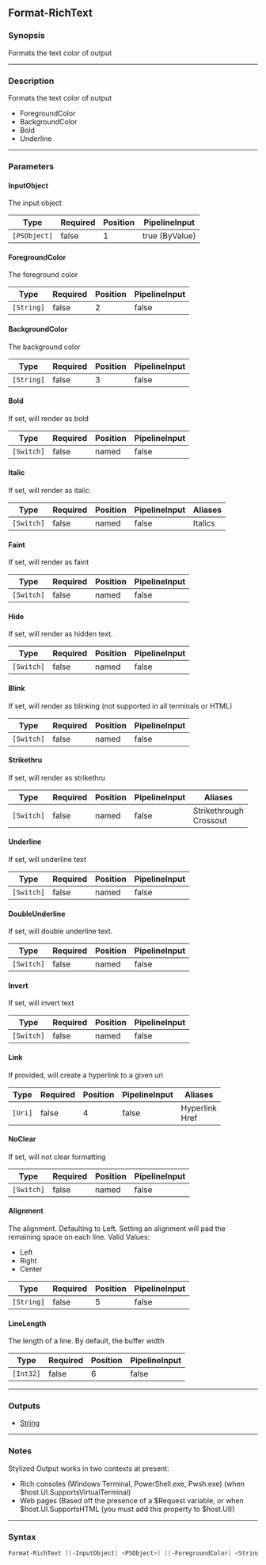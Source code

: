 Format-RichText
---------------

### Synopsis
Formats the text color of output

---

### Description

Formats the text color of output

* ForegroundColor
* BackgroundColor
* Bold
* Underline

---

### Parameters
#### **InputObject**
The input object

|Type        |Required|Position|PipelineInput |
|------------|--------|--------|--------------|
|`[PSObject]`|false   |1       |true (ByValue)|

#### **ForegroundColor**
The foreground color

|Type      |Required|Position|PipelineInput|
|----------|--------|--------|-------------|
|`[String]`|false   |2       |false        |

#### **BackgroundColor**
The background color

|Type      |Required|Position|PipelineInput|
|----------|--------|--------|-------------|
|`[String]`|false   |3       |false        |

#### **Bold**
If set, will render as bold

|Type      |Required|Position|PipelineInput|
|----------|--------|--------|-------------|
|`[Switch]`|false   |named   |false        |

#### **Italic**
If set, will render as italic.

|Type      |Required|Position|PipelineInput|Aliases|
|----------|--------|--------|-------------|-------|
|`[Switch]`|false   |named   |false        |Italics|

#### **Faint**
If set, will render as faint

|Type      |Required|Position|PipelineInput|
|----------|--------|--------|-------------|
|`[Switch]`|false   |named   |false        |

#### **Hide**
If set, will render as hidden text.

|Type      |Required|Position|PipelineInput|
|----------|--------|--------|-------------|
|`[Switch]`|false   |named   |false        |

#### **Blink**
If set, will render as blinking (not supported in all terminals or HTML)

|Type      |Required|Position|PipelineInput|
|----------|--------|--------|-------------|
|`[Switch]`|false   |named   |false        |

#### **Strikethru**
If set, will render as strikethru

|Type      |Required|Position|PipelineInput|Aliases                   |
|----------|--------|--------|-------------|--------------------------|
|`[Switch]`|false   |named   |false        |Strikethrough<br/>Crossout|

#### **Underline**
If set, will underline text

|Type      |Required|Position|PipelineInput|
|----------|--------|--------|-------------|
|`[Switch]`|false   |named   |false        |

#### **DoubleUnderline**
If set, will double underline text.

|Type      |Required|Position|PipelineInput|
|----------|--------|--------|-------------|
|`[Switch]`|false   |named   |false        |

#### **Invert**
If set, will invert text

|Type      |Required|Position|PipelineInput|
|----------|--------|--------|-------------|
|`[Switch]`|false   |named   |false        |

#### **Link**
If provided, will create a hyperlink to a given uri

|Type   |Required|Position|PipelineInput|Aliases           |
|-------|--------|--------|-------------|------------------|
|`[Uri]`|false   |4       |false        |Hyperlink<br/>Href|

#### **NoClear**
If set, will not clear formatting

|Type      |Required|Position|PipelineInput|
|----------|--------|--------|-------------|
|`[Switch]`|false   |named   |false        |

#### **Alignment**
The alignment.  Defaulting to Left.
Setting an alignment will pad the remaining space on each line.
Valid Values:

* Left
* Right
* Center

|Type      |Required|Position|PipelineInput|
|----------|--------|--------|-------------|
|`[String]`|false   |5       |false        |

#### **LineLength**
The length of a line.  By default, the buffer width

|Type     |Required|Position|PipelineInput|
|---------|--------|--------|-------------|
|`[Int32]`|false   |6       |false        |

---

### Outputs
* [String](https://learn.microsoft.com/en-us/dotnet/api/System.String)

---

### Notes
Stylized Output works in two contexts at present:
* Rich consoles (Windows Terminal, PowerShell.exe, Pwsh.exe) (when $host.UI.SupportsVirtualTerminal)
* Web pages (Based off the presence of a $Request variable, or when $host.UI.SupportsHTML (you must add this property to $host.UI))

---

### Syntax
```PowerShell
Format-RichText [[-InputObject] <PSObject>] [[-ForegroundColor] <String>] [[-BackgroundColor] <String>] [-Bold] [-Italic] [-Faint] [-Hide] [-Blink] [-Strikethru] [-Underline] [-DoubleUnderline] [-Invert] [[-Link] <Uri>] [-NoClear] [[-Alignment] <String>] [[-LineLength] <Int32>] [<CommonParameters>]
```
